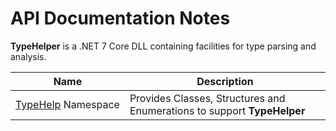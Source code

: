 # API Documentation Notes

**TypeHelper** is a .NET 7 Core DLL containing facilities for type parsing and analysis.

| Name | Description |
| ------------------ | ----------- |
| [TypeHelp](http://localhost:5000/api/TypeHelp.html)&#xA0;Namespace | Provides Classes, Structures and Enumerations to support **TypeHelper** |
